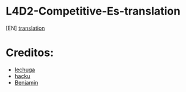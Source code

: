 # L4D2-Competitive-Es-translation

[EN] [translation](https://translate.google.com/translate?sl=es&tl=en&u=https://github.com/lechuga16/L4D2-Competitive-Es-translation)

# Creditos:
- [lechuga](https://s.team/p/dtr-vcmc) 
- [hacku](https://s.team/p/cknf-hhdq)
- [Benjamin ](https://s.team/p/grk-pvmw)
